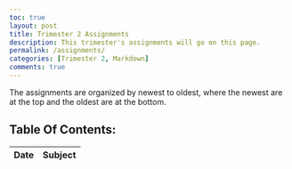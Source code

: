 ```yaml
---
toc: true
layout: post
title: Trimester 2 Assignments
description: This trimester's assignments will go on this page.
permalink: /assignments/
categories: [Trimester 2, Markdown]
comments: true
---
```


The assignments are organized by newest to oldest, where the newest are at the top and the oldest are at the bottom.

## Table Of Contents:

| Date | Subject |
|-|-|
